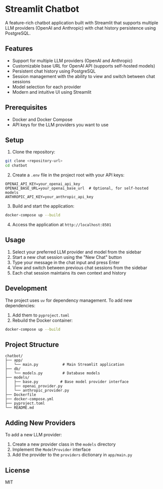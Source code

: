 # Streamlit Chatbot

A feature-rich chatbot application built with Streamlit that supports multiple LLM providers (OpenAI and Anthropic) with chat history persistence using PostgreSQL.

## Features

- Support for multiple LLM providers (OpenAI and Anthropic)
- Customizable base URL for OpenAI API (supports self-hosted models)
- Persistent chat history using PostgreSQL
- Session management with the ability to view and switch between chat sessions
- Model selection for each provider
- Modern and intuitive UI using Streamlit

## Prerequisites

- Docker and Docker Compose
- API keys for the LLM providers you want to use

## Setup

1. Clone the repository:
```bash
git clone <repository-url>
cd chatbot
```

2. Create a `.env` file in the project root with your API keys:
```env
OPENAI_API_KEY=your_openai_api_key
OPENAI_BASE_URL=your_openai_base_url  # Optional, for self-hosted models
ANTHROPIC_API_KEY=your_anthropic_api_key
```

3. Build and start the application:
```bash
docker-compose up --build
```

4. Access the application at `http://localhost:8501`

## Usage

1. Select your preferred LLM provider and model from the sidebar
2. Start a new chat session using the "New Chat" button
3. Type your message in the chat input and press Enter
4. View and switch between previous chat sessions from the sidebar
5. Each chat session maintains its own context and history

## Development

The project uses `uv` for dependency management. To add new dependencies:

1. Add them to `pyproject.toml`
2. Rebuild the Docker container:
```bash
docker-compose up --build
```

## Project Structure

```
chatbot/
├── app/
│   └── main.py           # Main Streamlit application
├── db/
│   └── models.py         # Database models
├── models/
│   ├── base.py          # Base model provider interface
│   ├── openai_provider.py
│   └── anthropic_provider.py
├── Dockerfile
├── docker-compose.yml
├── pyproject.toml
└── README.md
```

## Adding New Providers

To add a new LLM provider:

1. Create a new provider class in the `models` directory
2. Implement the `ModelProvider` interface
3. Add the provider to the `providers` dictionary in `app/main.py`

## License

MIT 